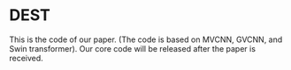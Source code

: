 # DEST
This is the code of our paper. (The code is based on MVCNN, GVCNN, and Swin transformer). Our core code will be released after the paper is received.
